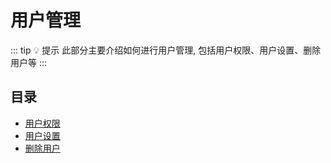 # 用户管理

::: tip 💡 提示
此部分主要介绍如何进行用户管理, 包括用户权限、用户设置、删除用户等
:::

## 目录

* [用户权限](/guide/maintenance/users/permission)
* [用户设置](/guide/maintenance/users/settings)
* [删除用户](/guide/maintenance/users/delete)